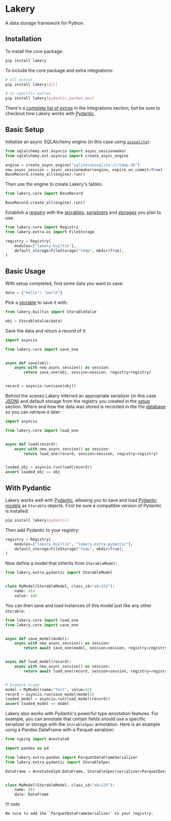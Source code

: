 # Lakery

A data storage framework for Python.

## Installation

To install the core package:

```bash
pip install lakery
```

To include the core package and extra integrations:

```bash
# all extras
pip install lakery[all]

# or specific extras
pip install lakery[pydantic,pandas,aws]
```

There's a [complete list of extras](./integrations/index.md) in the Integrations
section, but be sure to checkout how Lakery works with
[Pydantic](./integrations/3rd-party/pydantic.md).

## Basic Setup

Initialize an async SQLAlchemy engine (in this case using
[`aiosqlite`](https://pypi.org/project/aiosqlite/)):

```python
from sqlalchemy.ext.asyncio import async_sessionmaker
from sqlalchemy.ext.asyncio import create_async_engine

engine = create_async_engine("sqlite+aiosqlite:///temp.db")
new_async_session = async_sessionmaker(engine, expire_on_commit=True)
BaseRecord.create_all(engine).run()
```

Then use the engine to create Lakery's tables:

```python
from lakery.core import BaseRecord

BaseRecord.create_all(engine).run()
```

Establish a [registry](./concepts/registry.md) with the
[storables](./concepts/storables.md), [serializers](./concepts/serializers.md) and
[storages](./concepts/storages.md) you plan to use.

```python
from lakery.core import Registry
from lakery.extra.os import FileStorage

registry = Registry(
    modules=["lakery.builtin"],
    default_storage=FileStorage("temp", mkdir=True),
)
```

## Basic Usage

With setup completed, find some data you want to save:

```python
data = {"hello": "world"}
```

Pick a [storable](./concepts/storables.md) to save it with:

```python
from lakery.builtin import StorableValue

obj = StorableValue(data)
```

Save the data and return a record of it:

```python
import asyncio

from lakery.core import save_one


async def save(obj):
    async with new_async_session() as session:
        return save_one(obj, session=session, registry=registry)


record = asyncio.run(save(obj))
```

Behind the scenes Lakery inferred an appropriate serializer (in this case
[JSON](./integrations/built-ins/serializers.md#json)) and default storage from the
registry you created in the [setup](#basic-setup) section. Where and how the data was
stored is recorded in the the [database](./concepts/database.md) so you can retrieve it
later:

```python
import asyncio

from lakery.core import load_one


async def load(record):
    async with new_async_session() as session:
        return load_one(record, session=session, registry=registry)


loaded_obj = asyncio.run(load(record))
assert loaded_obj == obj
```

## With Pydantic

Lakery works well with [Pydantic](https://pydantic.dev/), allowing you to save and load
[Pydantic models](https://docs.pydantic.dev/latest/) as `Storable` objects. First be
sure a compatible version of Pydantic is installed:

```bash
pip install lakery[pydantic]
```

Then add Pydantic to your registry:

```python
registry = Registry(
    modules=["lakery.builtin", "lakery.extra.pydantic"],
    default_storage=FileStorage("temp", mkdir=True),
)
```

Now define a model that inherits from `StorableModel`:

```python
from lakery.extra.pydantic import StorableModel


class MyModel(StorableModel, class_id="abc123"):
    name: str
    value: int
```

You can then save and load instances of this model just like any other `Storable`:

```python
from lakery.core import load_one
from lakery.core import save_one


async def save_model(model):
    async with new_async_session() as session:
        return await save_one(model, session=session, registry=registry)


async def load_model(record):
    async with new_async_session() as session:
        return await load_one(record, session=session, registry=registry)


# Example usage
model = MyModel(name="Test", value=42)
record = asyncio.run(save_model(model))
loaded_model = asyncio.run(load_model(record))
assert loaded_model == model
```

Lakery also works with Pydantic's powerful type annotation features. For example, you
can annotate that certain fields should use a specific serializer or storage with the
`StorableSpec` annotation. Here is an example using a Pandas DataFrame with a Parquet
serializer:

```python
from typing import Annotated

import pandas as pd

from lakery.extra.pandas import ParquetDataFrameSerializer
from lakery.extra.pydantic import StorableSpec

DataFrame = Annotated[pd.DataFrame, StorableSpec(serializer=ParquetDataFrameSerializer)]


class MyModel(StorableModel, class_id="abc123"):
    name: str
    data: DataFrame
```

!!! note

    Be sure to add the `ParquetDataFrameSerializer` to your registry.
